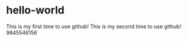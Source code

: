 # hello-world

This is my first time to use github!
This is my second time to use github!
9845546156
